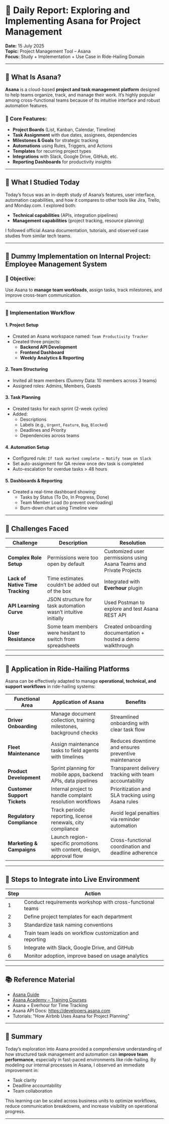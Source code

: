 # 📅 Daily Report: Exploring and Implementing Asana for Project Management  
**Date:** 15 July 2025  
**Topic:** Project Management Tool – Asana  
**Focus:** Study + Implementation + Use Case in Ride-Hailing Domain  

---

## 🧠 What Is Asana?

**Asana** is a cloud-based **project and task management platform** designed to help teams organize, track, and manage their work. It’s highly popular among cross-functional teams because of its intuitive interface and robust automation features.

### 🔑 Core Features:
- **Project Boards** (List, Kanban, Calendar, Timeline)
- **Task Assignment** with due dates, assignees, dependencies
- **Milestones & Goals** for strategic tracking
- **Automations** using Rules, Triggers, and Actions
- **Templates** for recurring project types
- **Integrations** with Slack, Google Drive, GitHub, etc.
- **Reporting Dashboards** for productivity insights

---

## 📘 What I Studied Today

Today’s focus was an in-depth study of Asana’s features, user interface, automation capabilities, and how it compares to other tools like Jira, Trello, and Monday.com. I explored both:
- **Technical capabilities** (APIs, integration pipelines)
- **Management capabilities** (project tracking, resource planning)

I followed official Asana documentation, tutorials, and observed case studies from similar tech teams.

---

## 🧪 Dummy Implementation on Internal Project: Employee Management System

### 🎯 Objective:
Use Asana to **manage team workloads**, assign tasks, track milestones, and improve cross-team communication.

---

### 🔧 Implementation Workflow

#### 1. **Project Setup**
- Created an Asana workspace named: `Team Productivity Tracker`
- Created three projects:
  - **Backend API Development**
  - **Frontend Dashboard**
  - **Weekly Analytics & Reporting**

#### 2. **Team Structuring**
- Invited all team members (Dummy Data: 10 members across 3 teams)
- Assigned roles: Admins, Members, Guests

#### 3. **Task Planning**
- Created tasks for each sprint (2-week cycles)
- Added:
  - Descriptions
  - Labels (e.g., `Urgent`, `Feature`, `Bug`, `Blocked`)
  - Deadlines and Priority
  - Dependencies across teams

#### 4. **Automation Setup**
- Configured rule: `If task marked complete → Notify team on Slack`
- Set auto-assignment for QA review once dev task is completed
- Auto-escalation for overdue tasks > 48 hours

#### 5. **Dashboards & Reporting**
- Created a real-time dashboard showing:
  - Tasks by Status (To Do, In Progress, Done)
  - Team Member Load (to prevent overloading)
  - Burn-down chart using Timeline view

---

## 🧗 Challenges Faced

| Challenge | Description | Resolution |
|----------|-------------|------------|
| **Complex Role Setup** | Permissions were too open by default | Customized user permissions using Asana Teams and Private Projects |
| **Lack of Native Time Tracking** | Time estimates couldn’t be added out of the box | Integrated with **Everhour** plugin |
| **API Learning Curve** | JSON structure for task automation wasn’t intuitive initially | Used Postman to explore and test Asana REST API |
| **User Resistance** | Some team members were hesitant to switch from spreadsheets | Created onboarding documentation + hosted a demo walkthrough |

---

## 🚖 Application in Ride-Hailing Platforms

Asana can be effectively adapted to manage **operational, technical, and support workflows** in ride-hailing systems:

| Functional Area | Application of Asana | Benefits |
|------------------|----------------------|----------|
| **Driver Onboarding** | Manage document collection, training milestones, background checks | Streamlined onboarding with clear task flow |
| **Fleet Maintenance** | Assign maintenance tasks to field agents with timelines | Reduces downtime and ensures preventive maintenance |
| **Product Development** | Sprint planning for mobile apps, backend APIs, data pipelines | Transparent delivery tracking with team accountability |
| **Customer Support Tickets** | Internal project to handle complaint resolution workflows | Prioritization and SLA tracking using Asana rules |
| **Regulatory Compliance** | Track periodic reporting, license renewals, city compliance | Avoid legal penalties via reminder automation |
| **Marketing & Campaigns** | Launch region-specific promotions with content, design, approval flow | Cross-functional coordination and deadline adherence |

---

## 🔄 Steps to Integrate into Live Environment

| Step | Action |
|------|--------|
| 1 | Conduct requirements workshop with cross-functional teams |
| 2 | Define project templates for each department |
| 3 | Standardize task naming conventions |
| 4 | Train team leads on workflow customization and reporting |
| 5 | Integrate with Slack, Google Drive, and GitHub |
| 6 | Monitor adoption, improve based on usage analytics |

---

## 📚 Reference Material

- [Asana Guide](https://asana.com/guide)
- [Asana Academy – Training Courses](https://academy.asana.com)
- Asana + Everhour for Time Tracking
- Asana API Docs: https://developers.asana.com
- Tutorials: "How Airbnb Uses Asana for Project Planning"

---

## 🧾 Summary

Today’s exploration into Asana provided a comprehensive understanding of how structured task management and automation can **improve team performance**, especially in fast-paced environments like ride-hailing. By modeling our internal processes in Asana, I observed an immediate improvement in:
- Task clarity
- Deadline accountability
- Team collaboration

This learning can be scaled across business units to optimize workflows, reduce communication breakdowns, and increase visibility on operational progress.

---
